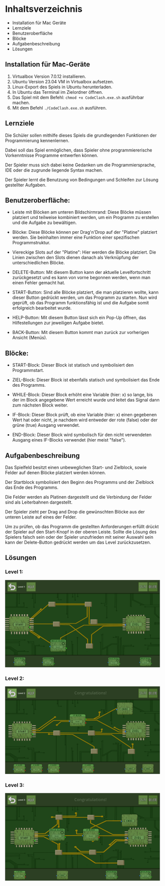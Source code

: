 # Inhaltsverzeichnis
- Installation für Mac Geräte
- Lernziele
- Benutzeroberfläche
- Blöcke
- Aufgabenbeschreibung
- Lösungen

## Installation für Mac-Geräte
1. Virtualbox Version 7.0.12 installieren.
2. Ubuntu Version 23.04 VM in Virtualbox aufsetzen.
3. Linux-Export des Spiels in Ubuntu herunterladen.
4. In Ubuntu das Terminal im Zielordner öffnen.
5. Das Spiel mit dem Befehl: `chmod +x CodeClash.exe.sh` ausführbar machen.
6. Mit dem Befehl `./CodeClash.exe.sh` ausführen.

## Lernziele

Die Schüler sollen mithilfe dieses Spiels die grundlegenden Funktionen der Programmierung kennenlernen. 

Dabei soll das Spiel ermöglichen, dass Spieler ohne programmiererische Vorkenntnisse Programme entwerfen können.

Der Spieler muss sich dabei keine Gedanken um die Programmiersprache, IDE oder die zugrunde liegende Syntax machen. 

Der Spieler lernt die Benutzung von Bedingungen und Schleifen zur Lösung gestellter Aufgaben.

## Benutzeroberfläche:

- Leiste mit Blöcken am unteren Bildschirmrand: Diese Blöcke müssen platziert und teilweise kombiniert werden, um ein Programm zu erstellen und die Aufgabe zu bewältigen.

- Blöcke: Diese Blöcke können per Drag'n'Drop auf der "Platine" platziert werden. Sie beinhalten immer eine Funktion einer spezifischen Programmstruktur.

- Viereckige Slots auf der "Platine": Hier werden die Blöcke platziert. Die Linien zwischen den Slots dienen danach als Verknüpfung der unterschiedlichen Blöcke.

- DELETE-Button: Mit diesem Button kann der aktuelle Levelfortschritt zurückgesetzt und es kann von vorne begonnen werden, wenn man einen Fehler gemacht hat.

- START-Button: Sind alle Blöcke platziert, die man platzieren wollte, kann dieser Button gedrückt werden, um das Programm zu starten. Nun wird geprüft, ob das Programm funktionsfähig ist und die Aufgabe somit erfolgreich bearbeitet wurde.

- HELP-Button: Mit diesem Button lässt sich ein Pop-Up öffnen, das Hilfestellungen zur jeweiligen Aufgabe bietet.

- BACK-Button: Mit diesem Button kommt man zurück zur vorherigen Ansicht (Menüs).

## Blöcke:

- START-Block: Dieser Block ist statisch und symbolisiert den Programmstart.

- ZIEL-Block: Dieser Block ist ebenfalls statisch und symbolisiert das Ende des Programms.

- WHILE-Block: Dieser Block erhöht eine Variable (hier: x) so lange, bis der im Block angegebene Wert erreicht wurde und leitet das Signal dann zum nächsten Block weiter.

- IF-Block: Dieser Block prüft, ob eine Variable (hier: x) einen gegebenen Wert hat oder nicht, je nachdem wird entweder der rote (false) oder der grüne (true) Ausgang verwendet. 

- END-Block: Dieser Block wird symbolisch für den nicht verwendeten Ausgang eines IF-Blocks verwendet (hier meist "false").

## Aufgabenbeschreibung

Das Spielfeld besitzt einen unbeweglichen Start- und Zielblock, sowie Felder auf denen Blöcke platziert werden können. 

Der Startblock symbolisiert den Beginn des Programms und der Zielblock das Ende des Programms.

Die Felder werden als Platinen dargestellt und die Verbindung der Felder sind als Leiterbahnen dargestellt.

Der Spieler zieht per Drag and Drop die gewünschten Blöcke aus der unteren Leiste auf eines der Felder. 

Um zu prüfen, ob das Programm die gestellten Anforderungen erfüllt drückt der Spieler auf den Start-Knopf in der oberen Leiste. Sollte die Lösung des Spielers falsch sein oder der Spieler unzufrieden mit seiner Auswahl sein kann der Delete-Button gedrückt werden um das Level zurückzusetzen.


## Lösungen

### Level 1: 
![Loesung 1](documents/loesungen/loesung_level1.PNG)
### Level 2: 
![Loesung 2](documents/loesungen/loesung_level2.PNG)
### Level 3: 
![Loesung 3](documents/loesungen/loesung_level3.PNG)
